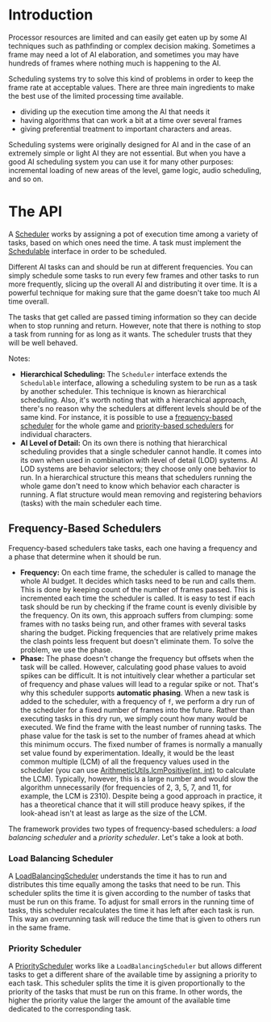 # Introduction #
Processor resources are limited and can easily get eaten up by some AI techniques such as pathfinding or complex decision making. Sometimes a frame may need a lot of AI elaboration, and sometimes you may have hundreds of frames where nothing much is happening to the AI.

Scheduling systems try to solve this kind of problems in order to keep the frame rate at acceptable values. There are three main ingredients to make the best use of the limited processing time available.
- dividing up the execution time among the AI that needs it
- having algorithms that can work a bit at a time over several frames
- giving preferential treatment to important characters and areas.

Scheduling systems were originally designed for AI and in the case of an extremely simple or light AI they are not essential. But when you have a good AI scheduling system you can use it for many other purposes: incremental loading of new areas of the level, game logic, audio scheduling, and so on.

# The API #
A [Scheduler](http://libgdx.badlogicgames.com/gdx-ai/docs/com/badlogic/gdx/ai/sched/Scheduler.html) works by assigning a pot of execution time among a variety of tasks, based on which ones need the time. A task must implement the [Schedulable](http://libgdx.badlogicgames.com/gdx-ai/docs/com/badlogic/gdx/ai/sched/Schedulable.html) interface in order to be scheduled. 

Different AI tasks can and should be run at different frequencies. You can simply schedule some tasks to run every few frames and other tasks to run more frequently, slicing up the overall AI and distributing it over time. It is a powerful technique for making sure that the game doesn't take too much AI time overall.

The tasks that get called are passed timing information so they can decide when to stop running and return. However, note that there is nothing to stop a task from running for as long as it wants. The scheduler trusts that they will be well behaved.

Notes:
- **Hierarchical Scheduling:** The `Scheduler` interface extends the `Schedulable` interface, allowing a scheduling system to be run as a task by another scheduler. This technique is known as hierarchical scheduling. Also, it's worth noting that with a hierarchical approach, there's no reason why the schedulers at different levels should be of the same kind. For instance, it is possible to use a [frequency-based scheduler](https://github.com/libgdx/gdx-ai/wiki/Scheduling#frequency-based-schedulers) for the whole game and [priority-based schedulers](https://github.com/libgdx/gdx-ai/wiki/Scheduling#priority-based-schedulers) for individual characters.
- **AI Level of Detail:** On its own there is nothing that hierarchical scheduling provides that a single scheduler cannot handle. It comes into its own when used in combination with level of detail (LOD) systems. AI LOD systems are behavior selectors; they choose only one behavior to run. In a hierarchical structure this means that schedulers running the whole game don't need to know which behavior each character is running. A flat structure would mean removing and registering behaviors (tasks) with the main scheduler each time.

## Frequency-Based Schedulers ##
Frequency-based schedulers take tasks, each one having a frequency and a phase that determine when it should be run.
- **Frequency:** On each time frame, the scheduler is called to manage the whole AI budget. It decides which tasks need to be run and calls them. This is done by keeping count of the number of frames passed. This is incremented each time the scheduler is called. It is easy to test if each task should be run by checking if the frame count is evenly divisible by the frequency. On its own, this approach suffers from clumping: some frames with no tasks being run, and other frames with several tasks sharing the budget. Picking frequencies that are relatively prime makes the clash points less frequent but doesn't eliminate them. To solve the problem, we use the phase.
- **Phase:** The phase doesn't change the frequency but offsets when the task will be called. However, calculating good phase values to avoid spikes can be difficult. It is not intuitively clear whether a particular set of frequency and phase values will lead to a regular spike or not. That's why this scheduler supports **automatic phasing**. When a new task is added to the scheduler, with a frequency of `f`, we perform a dry run of the scheduler for a fixed number of frames into the future. Rather than executing tasks in this dry run, we simply count how many would be executed. We find the frame with the least number of running tasks. The phase value for the task is set to the number of frames ahead at which this minimum occurs. The fixed number of frames is normally a manually set value found by experimentation. Ideally, it would be the least common multiple (LCM) of all the frequency values used in the scheduler (you can use [ArithmeticUtils.lcmPositive(int, int)](http://libgdx.badlogicgames.com/gdx-ai/docs/com/badlogic/gdx/ai/utils/ArithmeticUtils.html#lcmPositive-int-int-) to calculate the LCM). Typically, however, this is a large number and would slow the algorithm unnecessarily (for frequencies of 2, 3, 5, 7, and 11, for example, the LCM is 2310). Despite being a good approach in practice, it has a theoretical chance that it will still produce heavy spikes, if the look-ahead isn't at least as large as the size of the LCM.

The framework provides two types of frequency-based schedulers: a *load balancing scheduler* and a *priority scheduler*. Let's take a look at both.

### Load Balancing Scheduler ###
A [LoadBalancingScheduler](http://libgdx.badlogicgames.com/gdx-ai/docs/com/badlogic/gdx/ai/sched/LoadBalancingScheduler.html) understands the time it has to run and distributes this time equally among the tasks that need to be run. This scheduler splits the time it is given according to the number of tasks that must be run on this frame. To adjust for small errors in the running time of tasks, this scheduler recalculates the time it has left after each task is run. This way an overrunning task will reduce the time that is given to others run in the same frame.

### Priority Scheduler ###
A [PriorityScheduler](http://libgdx.badlogicgames.com/gdx-ai/docs/com/badlogic/gdx/ai/sched/PriorityScheduler.html) works like a `LoadBalancingScheduler` but allows different tasks to get a different share of the available time by assigning a priority to each task. This scheduler splits the time it is given proportionally to the priority of the tasks that must be run on this frame. In other words, the higher the priority value the larger the amount of the available time dedicated to the corresponding task.